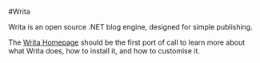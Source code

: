 #Writa

Writa is an open source .NET blog engine, designed for simple publishing.

The [Writa Homepage](http://writa.org/) should be the first port of call to learn more about what Writa does, how to install it, and how to customise it.